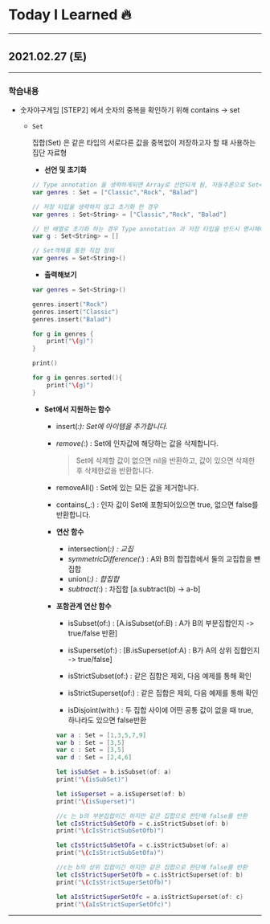 # Today I Learned 🔥

---

## 2021.02.27 (토)

---

### 학습내용

- 숫자야구게임 [STEP2] 에서 숫자의 중복을 확인하기 위해 contains -> set 

  - `Set`

    집합(Set) 은 같은 타입의 서로다른 값을 중복없이 저장하고자 할 때 사용하는 집단 자료형

    - **선언 및 초기화**

    ```swift
    // Type annotation 을 생략하게되면 Array로 선언되게 됨, 자동추론으로 Set<String>으로 선언 및 초기화됨
    var genres : Set = ["Classic","Rock", "Balad"]
    
    // 저장 타입을 생략하지 않고 초기화 한 경우
    var genres : Set<String> = ["Classic","Rock", "Balad"]
    
    // 빈 배열로 초기화 하는 경우 Type annotation 과 저장 타입을 반드시 명시해야한다.
    var g : Set<String> = []
    
    // Set객체를 통한 직접 정의
    var genres = Set<String>()
    
    ```

    - **출력해보기**

    ```swift
    var genres = Set<String>()
    
    genres.insert("Rock")
    genres.insert("Classic")
    genres.insert("Balad")
    
    for g in genres {
        print("\(g)")
    }
    
    print()
    
    for g in genres.sorted(){
        print("\(g)")
    }
    ```

    - **Set에서 지원하는 함수**

      - insert(_:): Set에 아이템을 추가합니다._

      - _remove(_:) : Set에 인자값에 해당하는 값을 삭제합니다.  

        > Set에 삭제할 값이 없으면 nil을 반환하고, 값이 있으면 삭제한 후 삭제한값을 반환합니다.

      - removeAll() : Set에 있는 모든 값을 제거합니다.

      - contains(_:) : 인자 값이 Set에 포함되어있으면 true, 없으면 false를 반환합니다.

      

      - **연산 함수**
        - intersection(_:) : 교집_
        - _symmetricDifference(_:) : A와 B의 합집합에서 둘의 교집합을 뺸 집합
        - union(_:) : 합집합_
        - _subtract(_:) : 차집합 [a.subtract(b) -> a-b]

      

      - **포함관계 연산 함수**

        - isSubset(of:) : [A.isSubset(of:B) : A가 B의 부분집합인지 -> true/false 반환]

        - isSuperset(of:) : [B.isSuperset(of:A) : B가 A의 상위 집합인지 -> true/false]

        - isStrictSubset(of:) : 같은 집합은 제외, 다음 예제를 통해 확인

        - isStrictSuperset(of:) : 같은 집합은 제외, 다음 예제를 통해 확인

        - isDisjoint(with:) : 두 집합 사이에 어떤 공통 값이 없을 때 true, 하나라도 있으면 false반환

          

        ```swift
        var a : Set = [1,3,5,7,9]
        var b : Set = [3,5]
        var c : Set = [3,5]
        var d : Set = [2,4,6]
        
        let isSubSet = b.isSubset(of: a)
        print("\(isSubSet)")
        
        let isSuperset = a.isSuperset(of: b)
        print("\(isSuperset)")
        
        //c 는 b의 부분집합이긴 하지만 같은 집합으로 판단해 false를 반환
        let cIsStrictSubSetOfb = c.isStrictSubset(of: b)
        print("\(cIsStrictSubSetOfb)")
        
        let cIsStrictSubSetOfa = c.isStrictSubset(of: a)
        print("\(cIsStrictSubSetOfa)")
        
        //c는 b의 상위 집합이긴 하지만 같은 집합으로 판단해 false를 반환
        let cIsStrictSuperSetOfb = c.isStrictSuperset(of: b)
        print("\(cIsStrictSuperSetOfb)")
        
        let aIsStrictSuperSetOfc = a.isStrictSuperset(of: c)
        print("\(aIsStrictSuperSetOfc)")
        ```

---

